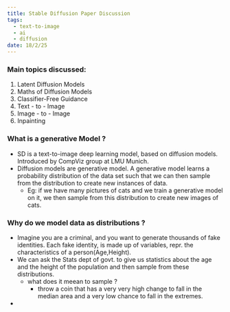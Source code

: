 ```yaml
---
title: Stable Diffusion Paper Discussion
tags:
  - text-to-image
  - ai
  - diffusion
date: 18/2/25
---
```

### Main topics discussed:
1. Latent Diffusion Models 
2. Maths of Diffusion Models 
3. Classifier-Free Guidance 
4. Text - to - Image 
5. Image - to - Image 
6. Inpainting 

### What is a generative Model ?
- SD is a text-to-image deep learning model, based on diffusion models. Introduced by CompViz group at LMU Munich.
- Diffusion models are generative model. A generative model learns a probability distribution of the data set such that we can then sample from the distribution to create new instances of data. 
	- Eg: if we have many pictures of cats and we train a generative model on it, we then sample from this distribution to create new images of cats.

### Why do we model data as distributions ?
- Imagine you are a criminal, and you want to generate thousands of fake identities. Each fake identity, is made up of variables, repr. the characteristics of a person(Age,Height).
- We can ask the Stats dept of govt. to give us statistics about the age and the height of the population and then sample from these distributions.
	- what does it meean to sample ? 
		- throw a coin that has a very very high change to fall in the median area and a very low chance to fall in the extremes.
- 